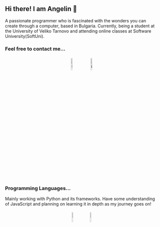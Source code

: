 ## Hi there! I am Angelin 👋

A passionate programmer who is fascinated with the wonders you can create through a computer, based in Bulgaria. Currently, being a student at the University of Veliko Tarnovo and attending online classes at Software University(SoftUni).

### Feel free to contact me...
<p align="center">
  <a href="https://www.linkedin.com/in/angelin-georgiev-7729161a2/"><img alt="linkedin" width="10%" style="padding:5px" src="https://img.icons8.com/clouds/100/000000/linkedin.png"/></a>
  <a href="https://www.instagram.com/angelingeorgiev/"><img alt="instagram" width="10%" style="padding:5px" src="https://img.icons8.com/clouds/100/000000/instagram.png"/></a>
</p>

### Programming Languages...
Mainly working with Python and its frameworks. Have some understanding of JavaScript and planning on learning it in depth as my journey goes on!
<p align="center">
	<img width="9%" style="padding:5px" src="https://img.icons8.com/color/144/000000/python.png"/>
	<img width="9%" style="padding:5px" src="https://img.icons8.com/color/144/000000/javascript.png"/>
</p>
